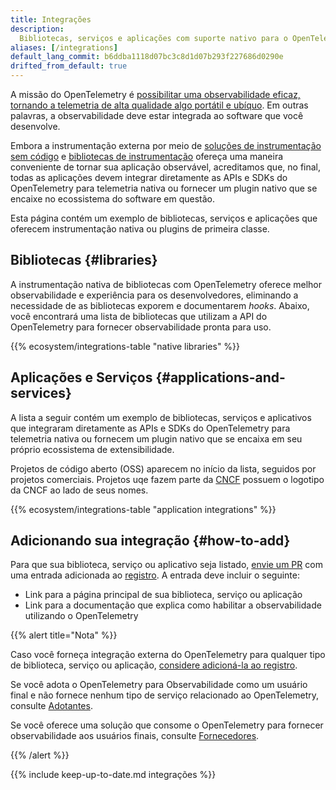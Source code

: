 ```yaml
---
title: Integrações
description:
  Bibliotecas, serviços e aplicações com suporte nativo para o OpenTelemetry.
aliases: [/integrations]
default_lang_commit: b6ddba1118d07bc3c8d1d07b293f227686d0290e
drifted_from_default: true
---
```


A missão do OpenTelemetry é
[possibilitar uma observabilidade eficaz, tornando a telemetria de alta qualidade algo portátil e ubíquo](/community/mission/).
Em outras palavras, a observabilidade deve estar integrada ao software que você
desenvolve.

Embora a instrumentação externa por meio de
[soluções de instrumentação sem código](/docs/concepts/instrumentation/zero-code)
e
[bibliotecas de instrumentação](/docs/specs/otel/overview/#instrumentation-libraries)
ofereça uma maneira conveniente de tornar sua aplicação observável, acreditamos
que, no final, todas as aplicações devem integrar diretamente as APIs e SDKs do
OpenTelemetry para telemetria nativa ou fornecer um plugin nativo que se encaixe
no ecossistema do software em questão.

Esta página contém um exemplo de bibliotecas, serviços e aplicações que oferecem
instrumentação nativa ou plugins de primeira classe.

## Bibliotecas {#libraries}

A instrumentação nativa de bibliotecas com OpenTelemetry oferece melhor
observabilidade e experiência para os desenvolvedores, eliminando a necessidade
de as bibliotecas exporem e documentarem _hooks_. Abaixo, você encontrará uma
lista de bibliotecas que utilizam a API do OpenTelemetry para fornecer
observabilidade pronta para uso.

{{% ecosystem/integrations-table "native libraries" %}}

## Aplicações e Serviços {#applications-and-services}

A lista a seguir contém um exemplo de bibliotecas, serviços e aplicativos que
integraram diretamente as APIs e SDKs do OpenTelemetry para telemetria nativa ou
fornecem um plugin nativo que se encaixa em seu próprio ecossistema de
extensibilidade.

Projetos de código aberto (OSS) aparecem no início da lista, seguidos por
projetos comerciais. Projetos uqe fazem parte da [CNCF](https://www.cncf.io/)
possuem o logotipo da CNCF ao lado de seus nomes.

{{% ecosystem/integrations-table "application integrations" %}}

## Adicionando sua integração {#how-to-add}

Para que sua biblioteca, serviço ou aplicativo seja listado, [envie um PR] com
uma entrada adicionada ao [registro](/ecosystem/registry/adding). A entrada deve
incluir o seguinte:

- Link para a página principal de sua biblioteca, serviço ou aplicação
- Link para a documentação que explica como habilitar a observabilidade
  utilizando o OpenTelemetry

{{% alert title="Nota" %}}

Caso você forneça integração externa do OpenTelemetry para qualquer tipo de
biblioteca, serviço ou aplicação,
[considere adicioná-la ao registro](/ecosystem/registry/adding).

Se você adota o OpenTelemetry para Observabilidade como um usuário final e não
fornece nenhum tipo de serviço relacionado ao OpenTelemetry, consulte
[Adotantes](/ecosystem/adopters).

Se você oferece uma solução que consome o OpenTelemetry para fornecer
observabilidade aos usuários finais, consulte
[Fornecedores](/ecosystem/vendors).

{{% /alert %}}

[envie um PR]: /docs/contributing/pull-requests/

{{% include keep-up-to-date.md integrações %}}
